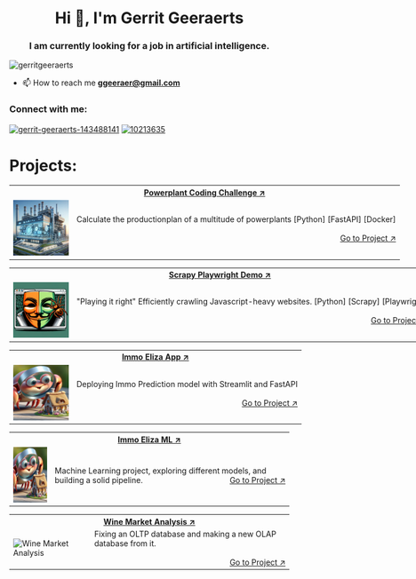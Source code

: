 <h1 align="center">Hi 👋, I'm Gerrit Geeraerts</h1>
<h3 align="center">I am currently looking for a job in artificial intelligence.</h3>

<p align="left"> <img src="https://komarev.com/ghpvc/?username=gerritgeeraerts&label=Profile%20views&color=0e75b6&style=flat" alt="gerritgeeraerts" /> </p>

- 📫 How to reach me **ggeeraer@gmail.com**

<h3 align="left">Connect with me:</h3>
<p align="left">
<a href="https://linkedin.com/in/gerrit-geeraerts-143488141" target="blank"><img align="center" src="https://raw.githubusercontent.com/rahuldkjain/github-profile-readme-generator/master/src/images/icons/Social/linked-in-alt.svg" alt="gerrit-geeraerts-143488141" height="30" width="40" /></a>
<a href="https://stackoverflow.com/users/10213635" target="blank"><img align="center" src="https://raw.githubusercontent.com/rahuldkjain/github-profile-readme-generator/master/src/images/icons/Social/stack-overflow.svg" alt="10213635" height="30" width="40" /></a>
</p>
<h1>Projects:</h1>
<div style="width: 800px; max-width: 800px; margin: auto;">
  <table style="width: 800px; border-collapse: collapse;">
    <tr>
      <th colspan="2" style="text-align: center;">
        <a href="https://project1.example.com" target="_blank">Powerplant Coding Challenge ↗</a>
      </th>
    </tr>
    <tr>
      <td>
        <img src="https://github.com/GerritGeeraerts/powerplant-coding-challenge/raw/master/assets/fast_api_power_plant.jpeg" alt="Fast Api Powerplant" width="100" height="100">
      </td>
      <td>
        Calculate the productionplan of a multitude of powerplants [Python] [FastAPI] [Docker] 
        <br><br>
        <a href="https://project1.example.com" target="_blank" style="float: right;">Go to Project ↗</a>
      </td>
    </tr>
  </table>

  <table style="width: 800px; border-collapse: collapse;">
    <tr>
      <th colspan="2" style="text-align: center;">
        <a href="https://github.com/GerritGeeraerts/scrapy-playwright-demo" target="_blank">Scrapy Playwright Demo ↗</a>
      </th>
    </tr>
    <tr>
      <td>
        <img src="https://github.com/GerritGeeraerts/scrapy-playwright-demo/raw/main/assets/scrapy-playwright.png" alt="Scrapy Playwright Demo" width="100" height="100">
      </td>
      <td>
        "Playing it right" Efficiently crawling Javascript-heavy websites. [Python] [Scrapy] [Playwright]
        <br><br>
        <a href="https://github.com/GerritGeeraerts/scrapy-playwright-demo" target="_blank" style="float: right;">Go to Project ↗</a>
      </td>
    </tr>
  </table>
</div>

<table style="width: 800px; border-collapse: collapse;">
  <tr>
    <th colspan="2" style="text-align: center;"><a href="https://github.com/GerritGeeraerts/immo-eliza-app" target="_blank">Immo Eliza App ↗</a></th>
  </tr>
  <tr>
    <td>
      <img src="https://github.com/GerritGeeraerts/immo-eliza-ml/raw/master/assets/charlie.png" alt="Immo Eliza App" width="100" height="100">
    </td>
    <td>
      Deploying Immo Prediction model with Streamlit and FastAPI
      <br><br>
      <a href="https://github.com/GerritGeeraerts/immo-eliza-app" target="_blank" style="float: right;">Go to Project ↗</a>
    </td>
  </tr>
</table>
<table>  
  <tr>
    <th colspan="2" style="text-align: center;"><a href="https://github.com/GerritGeeraerts/immo-eliza-ml" target="_blank">Immo Eliza ML ↗</a></th>
  </tr>
  <tr>
    <td>
      <img src="https://github.com/GerritGeeraerts/immo-eliza-ml/raw/master/assets/charlie.png" alt="Immo Eliza ML" width="100" height="100">
    </td>
    <td>
      Machine Learning project, exploring different models, and building a solid pipeline.
      <a href="https://github.com/GerritGeeraerts/immo-eliza-ml" target="_blank" style="float: right;">Go to Project ↗</a>
    </td>
  </tr>
</table>
<table>
  <tr>
    <th colspan="2" style="text-align: center;"><a href="https://github.com/miguelallgood/wine-market-analysis/tree/main" target="_blank">Wine Market Analysis ↗</a></th>
  </tr>
  <tr>
    <td>
      <img src="https://github.com/miguelallgood/wine-market-analysis/blob/main/assets/wine_project.png?raw=true" alt="Wine Market Analysis" width="100" height="100">
    </td>
    <td>
      Fixing an OLTP database and making a new OLAP database from it.
      <br><br>
      <a href="https://github.com/miguelallgood/wine-market-analysis/tree/main" target="_blank" style="float: right;">Go to Project ↗</a>
    </td>
  </tr>
</table>
</div>





